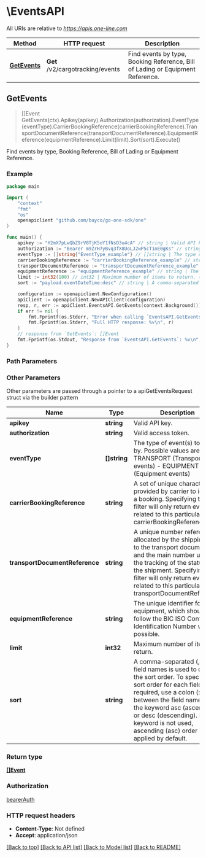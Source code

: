 # \EventsAPI

All URIs are relative to *https://apis.one-line.com*

Method | HTTP request | Description
------------- | ------------- | -------------
[**GetEvents**](EventsAPI.md#GetEvents) | **Get** /v2/cargotracking/events | Find events by type, Booking Reference, Bill of Lading or Equipment Reference.



## GetEvents

> []Event GetEvents(ctx).Apikey(apikey).Authorization(authorization).EventType(eventType).CarrierBookingReference(carrierBookingReference).TransportDocumentReference(transportDocumentReference).EquipmentReference(equipmentReference).Limit(limit).Sort(sort).Execute()

Find events by type, Booking Reference, Bill of Lading or Equipment Reference.



### Example

```go
package main

import (
	"context"
	"fmt"
	"os"
	openapiclient "github.com/buyco/go-one-sdk/one"
)

func main() {
	apikey := "H2mX7pLwQbZ9rV8TjK5oY1fNsD3u4cA" // string | Valid API key.
	authorization := "Bearer m9ZrH7yBvq3fX8UoLJ2wP5cT1nE0gKs" // string | Valid access token.
	eventType := []string{"EventType_example"} // []string | The type of event(s) to filter by.   Possible values are    - TRANSPORT (Transport events)   - EQUIPMENT (Equipment events)   (optional)
	carrierBookingReference := "carrierBookingReference_example" // string | A set of unique characters provided by carrier to identify a booking. Specifying this filter will only return events related to this particular carrierBookingReference.  (optional)
	transportDocumentReference := "transportDocumentReference_example" // string | A unique number reference allocated by the shipping line to the transport document and the main number used for the tracking of the status of the shipment. Specifying this filter will only return events related to this particular transportDocumentReference.  (optional)
	equipmentReference := "equipmentReference_example" // string | The unique identifier for the equipment, which should follow the BIC ISO Container Identification Number where possible. (optional)
	limit := int32(100) // int32 | Maximum number of items to return. (optional) (default to 100)
	sort := "payload.eventDateTime:desc" // string | A comma-separated (,) list of field names is used to define the sort order. To specify the sort order for each field name required, use a colon (:) between the field name and the keyword asc (ascending) or desc (descending). If the keyword is not used, ascending (asc) order is applied by default.  (optional)

	configuration := openapiclient.NewConfiguration()
	apiClient := openapiclient.NewAPIClient(configuration)
	resp, r, err := apiClient.EventsAPI.GetEvents(context.Background()).Apikey(apikey).Authorization(authorization).EventType(eventType).CarrierBookingReference(carrierBookingReference).TransportDocumentReference(transportDocumentReference).EquipmentReference(equipmentReference).Limit(limit).Sort(sort).Execute()
	if err != nil {
		fmt.Fprintf(os.Stderr, "Error when calling `EventsAPI.GetEvents``: %v\n", err)
		fmt.Fprintf(os.Stderr, "Full HTTP response: %v\n", r)
	}
	// response from `GetEvents`: []Event
	fmt.Fprintf(os.Stdout, "Response from `EventsAPI.GetEvents`: %v\n", resp)
}
```

### Path Parameters



### Other Parameters

Other parameters are passed through a pointer to a apiGetEventsRequest struct via the builder pattern


Name | Type | Description  | Notes
------------- | ------------- | ------------- | -------------
 **apikey** | **string** | Valid API key. | 
 **authorization** | **string** | Valid access token. | 
 **eventType** | **[]string** | The type of event(s) to filter by.   Possible values are    - TRANSPORT (Transport events)   - EQUIPMENT (Equipment events)   | 
 **carrierBookingReference** | **string** | A set of unique characters provided by carrier to identify a booking. Specifying this filter will only return events related to this particular carrierBookingReference.  | 
 **transportDocumentReference** | **string** | A unique number reference allocated by the shipping line to the transport document and the main number used for the tracking of the status of the shipment. Specifying this filter will only return events related to this particular transportDocumentReference.  | 
 **equipmentReference** | **string** | The unique identifier for the equipment, which should follow the BIC ISO Container Identification Number where possible. | 
 **limit** | **int32** | Maximum number of items to return. | [default to 100]
 **sort** | **string** | A comma-separated (,) list of field names is used to define the sort order. To specify the sort order for each field name required, use a colon (:) between the field name and the keyword asc (ascending) or desc (descending). If the keyword is not used, ascending (asc) order is applied by default.  | 

### Return type

[**[]Event**](Event.md)

### Authorization

[bearerAuth](../README.md#bearerAuth)

### HTTP request headers

- **Content-Type**: Not defined
- **Accept**: application/json

[[Back to top]](#) [[Back to API list]](../README.md#documentation-for-api-endpoints)
[[Back to Model list]](../README.md#documentation-for-models)
[[Back to README]](../README.md)

